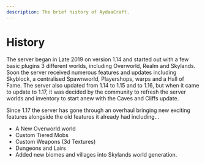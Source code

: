 ```yaml
---
description: The brief history of AydaaCraft.
---
```


# History

The server began in Late 2019 on version 1.14 and started out with a few basic plugins 3 different worlds, including Overworld, Realm and Skylands. Soon the server received numerous features and updates including Skyblock, a centralised Spawnworld, Playershops, warps and a Hall of Fame. The server also updated from 1.14 to 1.15 and to 1.16, but when it came to update to 1.17, it was decided by the community to refresh the server worlds and inventory to start anew with the Caves and Cliffs update.

Since 1.17 the server has gone through an overhaul bringing new exciting features alongside the old features it already had including...

* A New Overworld world
* Custom Tiered Mobs
* Custom Weapons (3d Textures)
* Dungeons and Lairs
* Added new biomes and villages into Skylands world generation.
